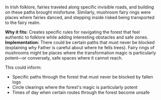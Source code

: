 In Irish folklore, fairies traveled along specific invisible roads, and building on these paths brought misfortune. Similarly, mushroom fairy rings were places where fairies danced, and stepping inside risked being transported to the fairy realm.

**Why it fits:** Creates specific rules for navigating the forest that feel authentic to folklore while adding interesting obstacles and safe zones. **Implementation:** There could be certain paths that must never be blocked (explaining why Father is careful about where he fells trees). Fairy rings of mushrooms might be places where the transformation magic is particularly potent—or conversely, safe spaces where it cannot reach.

This could inform:

- Specific paths through the forest that must never be blocked by fallen logs
- Circle clearings where the forest's magic is particularly potent
- Times of day when certain routes through the forest become unsafe